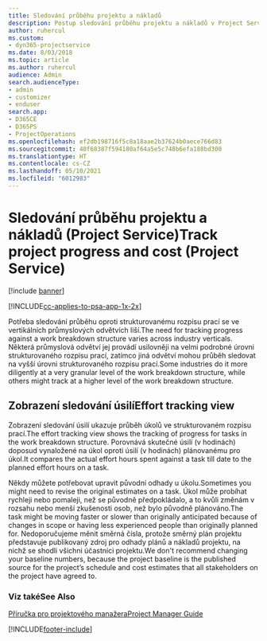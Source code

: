 ```yaml
---
title: Sledování průběhu projektu a nákladů
description: Postup sledování průběhu projektu a nákladů v Project Service
author: ruhercul
ms.custom:
- dyn365-projectservice
ms.date: 8/03/2018
ms.topic: article
ms.author: ruhercul
audience: Admin
search.audienceType:
- admin
- customizer
- enduser
search.app:
- D365CE
- D365PS
- ProjectOperations
ms.openlocfilehash: ef2db198716f5c8a18aae2b37624b0aece766d83
ms.sourcegitcommit: 40f68387f594180af64a5e5c748b6efa188bd300
ms.translationtype: HT
ms.contentlocale: cs-CZ
ms.lasthandoff: 05/10/2021
ms.locfileid: "6012983"
---
```

# <a name="track-project-progress-and-cost-project-service"></a><span data-ttu-id="cc3e9-103">Sledování průběhu projektu a nákladů (Project Service)</span><span class="sxs-lookup"><span data-stu-id="cc3e9-103">Track project progress and cost (Project Service)</span></span>

[!include [banner](../includes/psa-now-project-operations.md)]

[!INCLUDE[cc-applies-to-psa-app-1x-2x](../includes/cc-applies-to-psa-app-1x-2x.md)]

<span data-ttu-id="cc3e9-104">Potřeba sledování průběhu oproti strukturovanému rozpisu prací se ve vertikálních průmyslových odvětvích liší.</span><span class="sxs-lookup"><span data-stu-id="cc3e9-104">The need for tracking progress against a work breakdown structure varies across industry verticals.</span></span> <span data-ttu-id="cc3e9-105">Některá průmyslová odvětví jej provádí usilovněji na velmi podrobné úrovni strukturovaného rozpisu prací, zatímco jiná odvětví mohou průběh sledovat na vyšší úrovni strukturovaného rozpisu prací.</span><span class="sxs-lookup"><span data-stu-id="cc3e9-105">Some industries do it more diligently at a very granular level of the work breakdown structure, while others might track at a higher level of the work breakdown structure.</span></span>  
  
## <a name="effort-tracking-view"></a><span data-ttu-id="cc3e9-106">Zobrazení sledování úsilí</span><span class="sxs-lookup"><span data-stu-id="cc3e9-106">Effort tracking view</span></span>  
<span data-ttu-id="cc3e9-107">Zobrazení sledování úsilí ukazuje průběh úkolů ve strukturovaném rozpisu prací.</span><span class="sxs-lookup"><span data-stu-id="cc3e9-107">The effort tracking view shows the tracking of progress for tasks in the work breakdown structure.</span></span> <span data-ttu-id="cc3e9-108">Porovnává skutečné úsilí (v hodinách) doposud vynaložené na úkol oproti úsilí (v hodinách) plánovanému pro úkol.</span><span class="sxs-lookup"><span data-stu-id="cc3e9-108">It compares the actual effort hours spent against a task till date to the planned effort hours on a task.</span></span>  
  
<span data-ttu-id="cc3e9-109">Někdy můžete potřebovat upravit původní odhady u úkolu.</span><span class="sxs-lookup"><span data-stu-id="cc3e9-109">Sometimes you might need to revise the original estimates on a task.</span></span> <span data-ttu-id="cc3e9-110">Úkol může probíhat rychleji nebo pomaleji, než se původně předpokládalo, a to kvůli změnám v rozsahu nebo menší zkušenosti osob, než bylo původně plánováno.</span><span class="sxs-lookup"><span data-stu-id="cc3e9-110">The task might be moving faster or slower than originally anticipated because of changes in scope or having less experienced people than originally planned for.</span></span> <span data-ttu-id="cc3e9-111">Nedoporučujeme měnit směrná čísla, protože směrný plán projektu představuje publikovaný zdroj pro odhady plánů a nákladů projektu, na nichž se shodli všichni účastníci projektu.</span><span class="sxs-lookup"><span data-stu-id="cc3e9-111">We don't recommend changing your baseline numbers, because the project baseline is the published source for the project’s schedule and cost estimates that all stakeholders on the project have agreed to.</span></span>  
  
### <a name="see-also"></a><span data-ttu-id="cc3e9-112">Viz také</span><span class="sxs-lookup"><span data-stu-id="cc3e9-112">See Also</span></span>  
 [<span data-ttu-id="cc3e9-113">Příručka pro projektového manažera</span><span class="sxs-lookup"><span data-stu-id="cc3e9-113">Project Manager Guide</span></span>](../psa/project-manager-guide.md)


[!INCLUDE[footer-include](../includes/footer-banner.md)]